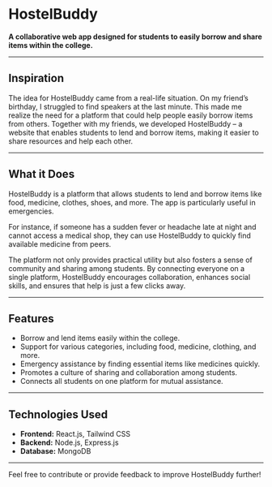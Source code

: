 # HostelBuddy  

**A collaborative web app designed for students to easily borrow and share items within the college.**  

---

## Inspiration  
The idea for HostelBuddy came from a real-life situation. On my friend’s birthday, I struggled to find speakers at the last minute. This made me realize the need for a platform that could help people easily borrow items from others. Together with my friends, we developed HostelBuddy – a website that enables students to lend and borrow items, making it easier to share resources and help each other.  

---

## What it Does  
HostelBuddy is a platform that allows students to lend and borrow items like food, medicine, clothes, shoes, and more. The app is particularly useful in emergencies.  

For instance, if someone has a sudden fever or headache late at night and cannot access a medical shop, they can use HostelBuddy to quickly find available medicine from peers.  

The platform not only provides practical utility but also fosters a sense of community and sharing among students. By connecting everyone on a single platform, HostelBuddy encourages collaboration, enhances social skills, and ensures that help is just a few clicks away.  

---

## Features  
- Borrow and lend items easily within the college.  
- Support for various categories, including food, medicine, clothing, and more.  
- Emergency assistance by finding essential items like medicines quickly.  
- Promotes a culture of sharing and collaboration among students.  
- Connects all students on one platform for mutual assistance.  

---

## Technologies Used  
- **Frontend:** React.js, Tailwind CSS  
- **Backend:** Node.js, Express.js  
- **Database:** MongoDB  

---

Feel free to contribute or provide feedback to improve HostelBuddy further!
